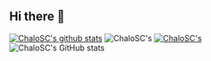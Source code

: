 ## Hi there 👋
[![ChaloSC's github stats](https://github-readme-stats.vercel.app/api?username=ChaloSC&count_private=true&show_icons=true&theme=nord)](https://github.com/anuraghazra/github-readme-stats)
![ChaloSC's](https://github-readme-stats.vercel.app/api/top-langs/?username=ChaloSC&hide_progress=true)
[![ChaloSC's](https://github-readme-stats.vercel.app/api/top-langs/?username=ChaloSC&theme=nord)](https://github.com/anuraghazra/github-readme-stats)
![ChaloSC's GitHub stats](https://github-readme-stats.vercel.app/api?username=ChaloSC&show_icons=true&theme=transparent)
<!--
**ChaloSC/ChaloSC** is a ✨ _special_ ✨ repository because its `README.md` (this file) appears on your GitHub profile.

Here are some ideas to get you started:

- 🔭 I’m currently working on ...
- 🌱 I’m currently learning ...
- 👯 I’m looking to collaborate on ...
- 🤔 I’m looking for help with ...
- 💬 Ask me about ...
- 📫 How to reach me: ...
- 😄 Pronouns: ...
- ⚡ Fun fact: ...
-->

